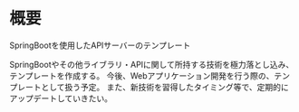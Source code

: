 # 概要

SpringBootを使用したAPIサーバーのテンプレート

SpringBootやその他ライブラリ・APIに関して所持する技術を極力落とし込み、テンプレートを作成する。
今後、Webアプリケーション開発を行う際の、テンプレートとして扱う予定。
また、新技術を習得したタイミング等で、定期的にアップデートしていきたい。

